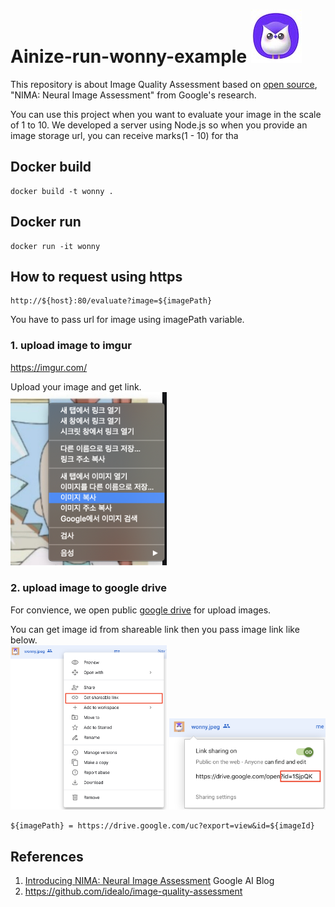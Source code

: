 # Ainize-run-wonny-example ![alt text](/images/wonny.jpeg)

This repository is about Image Quality Assessment based on [open source](https://github.com/idealo/image-quality-assessment), "NIMA: Neural Image Assessment" from Google's research. 

You can use this project when you want to evaluate your image in the scale of 1 to 10. We developed a server using Node.js so when you provide an image storage url, you can receive marks(1 - 10) for tha


## Docker build
```
docker build -t wonny .
```

## Docker run 
```
docker run -it wonny
```

## How to request using https
```
http://${host}:80/evaluate?image=${imagePath}
```
You have to pass url for image using imagePath variable.

### 1. upload image to imgur
https://imgur.com/

Upload your image and get link.  
<img src="/images/guide3.png" width="250" />  

### 2. upload image to google drive 

For convience, we open public [google drive](https://drive.google.com/drive/folders/1Ou30F1YEa0Wnh6V1gPjSwmxNmobqe_X2) for upload images. 

You can get image id from shareable link then you pass image link like below.  
<img src="/images/guide.png" width="250" />
<img src="/images/guide2.png" width="250" />
```
${imagePath} = https://drive.google.com/uc?export=view&id=${imageId}
```


## References
1. [Introducing NIMA: Neural Image Assessment](https://ai.googleblog.com/2017/12/introducing-nima-neural-image-assessment.html) Google AI Blog
2. https://github.com/idealo/image-quality-assessment